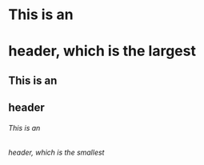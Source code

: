 # This is an <h1> header, which is the largest
## This is an <h2> header
###### This is an <h6> header, which is the smallest
  



